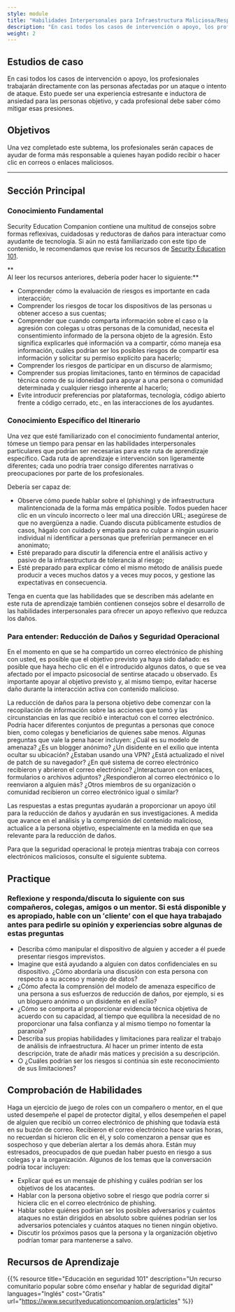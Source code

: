 ```yaml
---
style: module
title: "Habilidades Interpersonales para Infraestructura Maliciosa/Respuesta al Phishing"
description: "En casi todos los casos de intervención o apoyo, los profesionales trabajarán directamente con las personas afectadas por un ataque o intento de ataque. Esto puede ser una experiencia estresante e inductora de ansiedad para las personas objetivo, y cada profesional debe saber cómo mitigar esas presiones."
weight: 2
---
```


## Estudios de caso

En casi todos los casos de intervención o apoyo, los profesionales trabajarán directamente con las personas afectadas por un ataque o intento de ataque. Esto puede ser una experiencia estresante e inductora de ansiedad para las personas objetivo, y cada profesional debe saber cómo mitigar esas presiones.

## Objetivos

Una vez completado este subtema, los profesionales serán capaces de ayudar de forma más responsable a quienes hayan podido recibir o hacer clic en correos o enlaces maliciosos.

---
## Sección Principal

### Conocimiento Fundamental

Security Education Companion contiene una multitud de consejos sobre formas reflexivas, cuidadosas y reductoras de daños para interactuar como ayudante de tecnología. Si aún no está familiarizado con este tipo de contenido, le recomendamos que revise los recursos de [Security Education 101](https://www.securityeducationcompanion.org/articles).

**  
Al leer los recursos anteriores, debería poder hacer lo siguiente:**

- Comprender cómo la evaluación de riesgos es importante en cada interacción;
- Comprender los riesgos de tocar los dispositivos de las personas u obtener acceso a sus cuentas;
- Comprender que cuando comparta información sobre el caso o la agresión con colegas u otras personas de la comunidad, necesita el consentimiento informado de la persona objeto de la agresión. Esto significa explicarles qué información va a compartir, cómo maneja esa información, cuáles podrían ser los posibles riesgos de compartir esa información y solicitar su permiso explícito para hacerlo;
- Comprender los riesgos de participar en un discurso de alarmismo;
- Comprender sus propias limitaciones, tanto en términos de capacidad técnica como de su idoneidad para apoyar a una persona o comunidad determinada y cualquier riesgo inherente al hacerlo;
- Evite introducir preferencias por plataformas, tecnología, código abierto frente a código cerrado, etc., en las interacciones de los ayudantes.

### Conocimiento Específico del Itinerario

Una vez que esté familiarizado con el conocimiento fundamental anterior, tómese un tiempo para pensar en las habilidades interpersonales particulares que podrían ser necesarias para este ruta de aprendizaje específico. Cada ruta de aprendizaje e intervención son ligeramente diferentes; cada uno podría traer consigo diferentes narrativas o preocupaciones por parte de los profesionales.

Debería ser capaz de:

- Observe cómo puede hablar sobre el (phishing) y de infraestructura malintencionada de la forma más empática posible. Todos pueden hacer clic en un vínculo incorrecto o leer mal una dirección URL; asegúrese de que no avergüenza a nadie. Cuando discuta públicamente estudios de casos, hágalo con cuidado y empatía para no culpar a ningún usuario individual ni identificar a personas que preferirían permanecer en el anonimato;
- Esté preparado para discutir la diferencia entre el análisis activo y pasivo de la infraestructura de tolerancia al riesgo;
- Esté preparado para explicar cómo el mismo método de análisis puede producir a veces muchos datos y a veces muy pocos, y gestione las expectativas en consecuencia.

Tenga en cuenta que las habilidades que se describen más adelante en este ruta de aprendizaje también contienen consejos sobre el desarrollo de las habilidades interpersonales para ofrecer un apoyo reflexivo que reduzca los daños.

### Para entender: Reducción de Daños y Seguridad Operacional

En el momento en que se ha compartido un correo electrónico de phishing con usted, es posible que el objetivo previsto ya haya sido dañado: es posible que haya hecho clic en él e introducido algunos datos, o que se vea afectado por el impacto psicosocial de sentirse atacado u observado. Es importante apoyar al objetivo previsto y, al mismo tiempo, evitar hacerse daño durante la interacción activa con contenido malicioso.

La reducción de daños para la persona objetivo debe comenzar con la recopilación de información sobre las acciones que tomó y las circunstancias en las que recibió e interactuó con el correo electrónico. Podría hacer diferentes conjuntos de preguntas a personas que conoce bien, como colegas y beneficiarios de quienes sabe menos. Algunas preguntas que vale la pena hacer incluyen: ¿Cuál es su modelo de amenaza? ¿Es un blogger anónimo? ¿Un disidente en el exilio que intenta ocultar su ubicación? ¿Estaban usando una VPN? ¿Está actualizado el nivel de patch de su navegador? ¿En qué sistema de correo electrónico recibieron y abrieron el correo electrónico? ¿Interactuaron con enlaces, formularios o archivos adjuntos? ¿Respondieron al correo electrónico o lo reenviaron a alguien más? ¿Otros miembros de su organización o comunidad recibieron un correo electrónico igual o similar?

Las respuestas a estas preguntas ayudarán a proporcionar un apoyo útil para la reducción de daños y ayudarán en sus investigaciones. A medida que avance en el análisis y la comprensión del contenido malicioso, actualice a la persona objetivo, especialmente en la medida en que sea relevante para la reducción de daños.

Para que la seguridad operacional le proteja mientras trabaja con correos electrónicos maliciosos, consulte el siguiente subtema.

## Practique

### Reflexione y responda/discuta lo siguiente con sus compañeros, colegas, amigos o un mentor. Si está disponible y es apropiado, hable con un ʻclienteʼ con el que haya trabajado antes para pedirle su opinión y experiencias sobre algunas de estas preguntas

- Describa cómo manipular el dispositivo de alguien y acceder a él puede presentar riesgos imprevistos.
- Imagine que está ayudando a alguien con datos confidenciales en su dispositivo. ¿Cómo abordaría una discusión con esta persona con respecto a su acceso y manejo de datos?
- ¿Cómo afecta la comprensión del modelo de amenaza específico de una persona a sus esfuerzos de reducción de daños, por ejemplo, si es un bloguero anónimo o un disidente en el exilio?
- ¿Cómo se comporta al proporcionar evidencia técnica objetiva de acuerdo con su capacidad, al tiempo que equilibra la necesidad de no proporcionar una falsa confianza y al mismo tiempo no fomentar la paranoia?
- Describa sus propias habilidades y limitaciones para realizar el trabajo de análisis de infraestructura. Al hacer un primer intento de esta descripción, trate de añadir más matices y precisión a su descripción.
- ○ ¿Cuáles podrían ser los riesgos si continúa sin este reconocimiento de sus limitaciones?

## Comprobación de Habilidades

Haga un ejercicio de juego de roles con un compañero o mentor, en el que usted desempeñe el papel de protector digital, y ellos desempeñen el papel de alguien que recibió un correo electrónico de phishing que todavía está en su buzón de correo. Recibieron el correo electrónico hace varias horas, no recuerdan si hicieron clic en él, y solo comenzaron a pensar que es sospechoso y que deberían alertar a los demás ahora. Están muy estresados, preocupados de que puedan haber puesto en riesgo a sus colegas y a la organización. Algunos de los temas que la conversación podría tocar incluyen:

- Explicar qué es un mensaje de phishing y cuáles podrían ser los objetivos de los atacantes.
- Hablar con la persona objetivo sobre el riesgo que podría correr si hiciera clic en el correo electrónico de phishing.
- Hablar sobre quiénes podrían ser los posibles adversarios y cuántos ataques no están dirigidos en absoluto sobre quiénes podrían ser los adversarios potenciales y cuántos ataques no tienen ningún objetivo.
- Discutir los próximos pasos que la persona y la organización objetivo podrían tomar para mantenerse a salvo.

## Recursos de Aprendizaje

{{% resource title="Educación en seguridad 101" description="Un recurso comunitario popular sobre cómo enseñar y hablar de seguridad digital" languages="Inglés" cost="Gratis" url="https://www.securityeducationcompanion.org/articles" %}}
